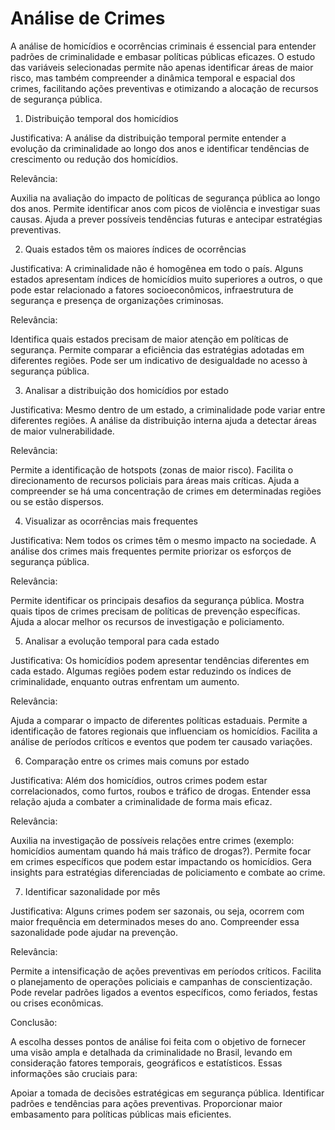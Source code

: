 # Análise de Crimes

A análise de homicídios e ocorrências criminais é essencial para entender padrões de criminalidade e embasar políticas públicas eficazes. O estudo das variáveis selecionadas permite não apenas identificar áreas de maior risco, mas também compreender a dinâmica temporal e espacial dos crimes, facilitando ações preventivas e otimizando a alocação de recursos de segurança pública.

1. Distribuição temporal dos homicídios

Justificativa:
A análise da distribuição temporal permite entender a evolução da criminalidade ao longo dos anos e identificar tendências de crescimento ou redução dos homicídios.

Relevância:

Auxilia na avaliação do impacto de políticas de segurança pública ao longo dos anos.
Permite identificar anos com picos de violência e investigar suas causas.
Ajuda a prever possíveis tendências futuras e antecipar estratégias preventivas.

2. Quais estados têm os maiores índices de ocorrências

Justificativa:
A criminalidade não é homogênea em todo o país. Alguns estados apresentam índices de homicídios muito superiores a outros, o que pode estar relacionado a fatores socioeconômicos, infraestrutura de segurança e presença de organizações criminosas.

Relevância:

Identifica quais estados precisam de maior atenção em políticas de segurança.
Permite comparar a eficiência das estratégias adotadas em diferentes regiões.
Pode ser um indicativo de desigualdade no acesso à segurança pública.

3. Analisar a distribuição dos homicídios por estado

Justificativa:
Mesmo dentro de um estado, a criminalidade pode variar entre diferentes regiões. A análise da distribuição interna ajuda a detectar áreas de maior vulnerabilidade.

Relevância:

Permite a identificação de hotspots (zonas de maior risco).
Facilita o direcionamento de recursos policiais para áreas mais críticas.
Ajuda a compreender se há uma concentração de crimes em determinadas regiões ou se estão dispersos.

4. Visualizar as ocorrências mais frequentes

Justificativa:
Nem todos os crimes têm o mesmo impacto na sociedade. A análise dos crimes mais frequentes permite priorizar os esforços de segurança pública.

Relevância:

Permite identificar os principais desafios da segurança pública.
Mostra quais tipos de crimes precisam de políticas de prevenção específicas.
Ajuda a alocar melhor os recursos de investigação e policiamento.

5. Analisar a evolução temporal para cada estado

Justificativa:
Os homicídios podem apresentar tendências diferentes em cada estado. Algumas regiões podem estar reduzindo os índices de criminalidade, enquanto outras enfrentam um aumento.

Relevância:

Ajuda a comparar o impacto de diferentes políticas estaduais.
Permite a identificação de fatores regionais que influenciam os homicídios.
Facilita a análise de períodos críticos e eventos que podem ter causado variações.

6. Comparação entre os crimes mais comuns por estado

Justificativa:
Além dos homicídios, outros crimes podem estar correlacionados, como furtos, roubos e tráfico de drogas. Entender essa relação ajuda a combater a criminalidade de forma mais eficaz.

Relevância:

Auxilia na investigação de possíveis relações entre crimes (exemplo: homicídios aumentam quando há mais tráfico de drogas?).
Permite focar em crimes específicos que podem estar impactando os homicídios.
Gera insights para estratégias diferenciadas de policiamento e combate ao crime.

7. Identificar sazonalidade por mês

Justificativa:
Alguns crimes podem ser sazonais, ou seja, ocorrem com maior frequência em determinados meses do ano. Compreender essa sazonalidade pode ajudar na prevenção.

Relevância:

Permite a intensificação de ações preventivas em períodos críticos.
Facilita o planejamento de operações policiais e campanhas de conscientização.
Pode revelar padrões ligados a eventos específicos, como feriados, festas ou crises econômicas.

Conclusão:

A escolha desses pontos de análise foi feita com o objetivo de fornecer uma visão ampla e detalhada da criminalidade no Brasil, levando em consideração fatores temporais, geográficos e estatísticos. Essas informações são cruciais para:

Apoiar a tomada de decisões estratégicas em segurança pública.
Identificar padrões e tendências para ações preventivas.
Proporcionar maior embasamento para políticas públicas mais eficientes.